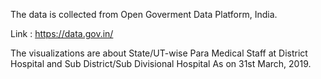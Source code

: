 The data is collected from Open Goverment Data Platform, India.

Link : https://data.gov.in/

The visualizations are about State/UT-wise Para Medical Staff at District Hospital and Sub District/Sub Divisional Hospital As on 31st March, 2019.
